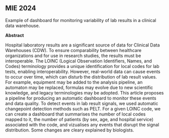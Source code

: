 ## MIE 2024

Example of dashboard for monitoring variability of lab results in a clinical data warehouse. 

**Abstract**

Hospital laboratory results are a significant source of data for Clinical Data Warehouses (CDW). To ensure comparability between healthcare organizations and for use in research studies, the results must be interoperable. The LOINC (Logical Observation Identifiers, Names, and Codes) terminology provides a unique identification for local codes for lab tests, enabling interoperability. However, real-world data can cause events to occur over time, which can disturb the distribution of lab result values. For example, equipment may be added to the analysis pipeline, an automaton may be replaced, formulas may evolve due to new scientific knowledge, and legacy terminologies may be adopted. 
This article proposes a pipeline for producing an automatic dashboard to monitor these events and data quality. To detect events in lab result signals, we used automatic changepoint detection methods such as PELT. 
For a given LOINC code, we can create a dashboard that summarises the number of local codes mapped to it, the number of patients (by sex, age, and hospital service) associated with the code, and vizualises any events that disrupt the signal distribution. 
Some changes are cleary explained by biologists. 
